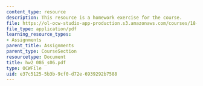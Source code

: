 ```yaml
---
content_type: resource
description: This resource is a homework exercise for the course.
file: https://ol-ocw-studio-app-production.s3.amazonaws.com/courses/18-086-mathematical-methods-for-engineers-ii-spring-2006/e37c51255b3b9cf0d72e6939292b7588_hw2_086_s06.pdf
file_type: application/pdf
learning_resource_types:
- Assignments
parent_title: Assignments
parent_type: CourseSection
resourcetype: Document
title: hw2_086_s06.pdf
type: OCWFile
uid: e37c5125-5b3b-9cf0-d72e-6939292b7588
---
```

